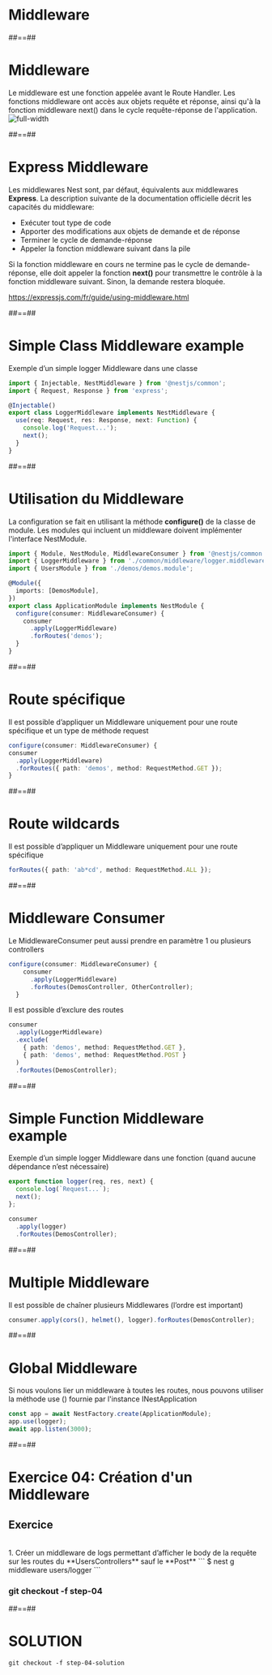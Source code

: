 <!-- .slide: class="transition-orange sfeir-bg-white-4" -->

# Middleware

##==##
# Middleware
Le middleware est une fonction appelée avant le Route Handler. Les fonctions middleware ont accès aux objets requête et réponse, ainsi qu'à la fonction middleware next() dans le cycle requête-réponse de l'application.
![full-width](./assets/images/g5c62ad2ab9_0_268.png)

##==##
# Express Middleware
Les middlewares Nest sont, par défaut, équivalents aux middlewares **Express**. La description suivante de la documentation officielle décrit les capacités du middleware:

* Exécuter tout type de code
* Apporter des modifications aux objets de demande et de réponse
* Terminer le cycle de demande-réponse
* Appeler la fonction middleware suivant dans la pile

Si la fonction middleware en cours ne termine pas le cycle de demande-réponse, elle doit appeler la fonction **next()** pour transmettre le contrôle à la fonction middleware suivant. Sinon, la demande restera bloquée.

https://expressjs.com/fr/guide/using-middleware.html

##==##
<!-- .slide: class="with-code" -->

# Simple Class Middleware example
Exemple d’un simple logger Middleware dans une classe

```typescript
import { Injectable, NestMiddleware } from '@nestjs/common';
import { Request, Response } from 'express';

@Injectable()
export class LoggerMiddleware implements NestMiddleware {
  use(req: Request, res: Response, next: Function) {
    console.log('Request...');
    next();
  }
}
```

<!-- .slide: class="big-code" -->


##==##
<!-- .slide: class="with-code" -->

# Utilisation du Middleware
La configuration se fait en utilisant la méthode **configure()** de la classe de module. Les modules qui incluent un middleware doivent implémenter l'interface NestModule. 

```typescript
import { Module, NestModule, MiddlewareConsumer } from '@nestjs/common';
import { LoggerMiddleware } from './common/middleware/logger.middleware';
import { UsersModule } from './demos/demos.module';

@Module({
  imports: [DemosModule],
})
export class ApplicationModule implements NestModule {
  configure(consumer: MiddlewareConsumer) {
    consumer
      .apply(LoggerMiddleware)
      .forRoutes('demos');
  }
}
```
<!-- .slide: class="big-code" -->

##==##
<!-- .slide: class="with-code" -->

# Route spécifique
Il est possible d’appliquer un Middleware uniquement pour une route spécifique et un type de méthode request 

```typescript
configure(consumer: MiddlewareConsumer) {
consumer
  .apply(LoggerMiddleware)
  .forRoutes({ path: 'demos', method: RequestMethod.GET });
}
```
<!-- .slide: class="big-code" -->

##==##
<!-- .slide: class="with-code" -->

# Route wildcards
Il est possible d’appliquer un Middleware uniquement pour une route spécifique 

```typescript
forRoutes({ path: 'ab*cd', method: RequestMethod.ALL });
```
<!-- .slide: class="big-code" -->

##==##
<!-- .slide: class="with-code" -->

# Middleware Consumer
Le MiddlewareConsumer peut aussi prendre en paramètre 1 ou plusieurs controllers

```typescript
configure(consumer: MiddlewareConsumer) {
    consumer
      .apply(LoggerMiddleware)
      .forRoutes(DemosController, OtherController);
  }
```
Il est possible d’exclure des routes

```typescript
consumer
  .apply(LoggerMiddleware)
  .exclude(
    { path: 'demos', method: RequestMethod.GET },
    { path: 'demos', method: RequestMethod.POST }
  )
  .forRoutes(DemosController);
```
<!-- .slide: class="big-code" -->

##==##
<!-- .slide: class="with-code" -->

# Simple Function Middleware example
Exemple d’un simple logger Middleware dans une fonction (quand aucune dépendance n’est nécessaire)

```typescript
export function logger(req, res, next) {
  console.log(`Request...`);
  next();
};

consumer
  .apply(logger)
  .forRoutes(DemosController);
```
<!-- .slide: class="big-code" -->

##==##
<!-- .slide: class="with-code" -->

# Multiple Middleware
Il est possible de chaîner plusieurs Middlewares (l’ordre est important)

```typescript
consumer.apply(cors(), helmet(), logger).forRoutes(DemosController);
```
<!-- .slide: class="big-code" -->

##==##
<!-- .slide: class="with-code" -->

# Global Middleware
Si nous voulons lier un middleware à toutes les routes, nous pouvons utiliser la méthode use () fournie par l'instance INestApplication

```typescript
const app = await NestFactory.create(ApplicationModule);
app.use(logger);
await app.listen(3000);
```
<!-- .slide: class="big-code" -->

##==##
<!-- .slide: class="exercice sfeir-bg-pink" -->

# Exercice 04: Création d'un Middleware
## Exercice

<br>
1. Créer un middleware de logs permettant d’afficher le body de la requête sur les routes du **UsersControllers** sauf le **Post**
   ```
    $ nest g middleware users/logger
  ```
<br>

### git checkout -f step-04

##==##
<!-- .slide: class="sfeir-bg-white-4" -->

# SOLUTION
```git checkout -f step-04-solution```
<!-- .element: class="full-center" -->




